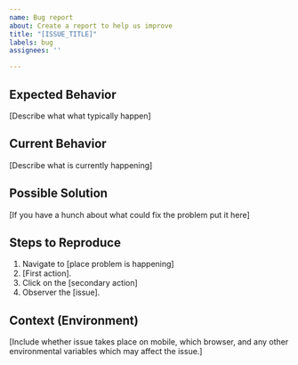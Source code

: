```yaml
---
name: Bug report
about: Create a report to help us improve
title: "[ISSUE_TITLE]"
labels: bug
assignees: ''

---
```


<!--- Provide a general summary of the issue in the Title above -->

## Expected Behavior
[Describe what what typically happen]

## Current Behavior
[Describe what is currently happening]

## Possible Solution
[If you have a hunch about what could fix the problem put it here]


## Steps to Reproduce
1. Navigate to [place problem is happening]
2. [First action].
3. Click on the [secondary action]
4. Observer the [issue].

## Context (Environment)

[Include whether issue takes place on mobile, which browser, and any other environmental variables which may affect the issue.]
